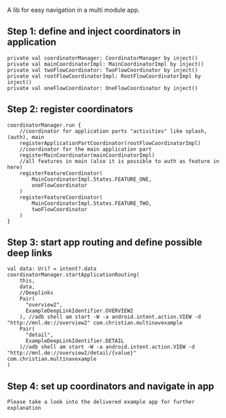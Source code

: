 A lib for easy navigation in a multi module app.

## Step 1: define and inject coordinators in application

    private val coordinatorManager: CoordinatorManager by inject()
    private val mainCoordinatorImpl: MainCoordinatorImpl by inject()
    private val twoFlowCoordinator: TwoFlowCoordinator by inject()
    private val rootFlowCoordinatorImpl: RootFlowCoordinatorImpl by inject()
    private val oneFlowCoordinator: OneFlowCoordinator by inject()
   
## Step 2: register coordinators

    coordinatorManager.run {
        //coordinator for application parts "activities" like splash, (auth), main
        registerApplicationPartCoordinator(rootFlowCoordinatorImpl)
        //coordinator for the main application part
        registerMainCoordinator(mainCoordinatorImpl)
        //all features in main (also it is possible to auth as feature in here)
        registerFeatureCoordinator(
            MainCoordinatorImpl.States.FEATURE_ONE,
            oneFlowCoordinator
        )
        registerFeatureCoordinator(
            MainCoordinatorImpl.States.FEATURE_TWO,
            twoFlowCoordinator
        )
    }
   
## Step 3: start app routing and define possible deep links
  
    val data: Uri? = intent?.data
    coordinatorManager.startApplicationRouting(
        this,
        data,
        //Deeplinks
        Pair(
          "overview2",
          ExampleDeepLinkIdentifier.OVERVIEW2
        ), //adb shell am start -W -a android.intent.action.VIEW -d "http://mnl.de://overview2" com.christian.multinavexample
        Pair(
          "detail",
          ExampleDeepLinkIdentifier.DETAIL
        )//adb shell am start -W -a android.intent.action.VIEW -d "http://mnl.de://overview2/detail/{value}" com.christian.multinavexample
    )
    
## Step 4: set up coordinators and navigate in app
    Please take a look into the delivered example app for further explanation
